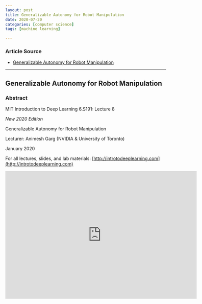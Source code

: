 ```yaml
---
layout: post
title: Generalizable Autonomy for Robot Manipulation
date: 2020-07-20
categories: [computer science]
tags: [machine learning]

---
```


### Article Source
* [Generalizable Autonomy for Robot Manipulation](https://www.youtube.com/watch?v=8Kn4Gi8iSYQ)

----


## Generalizable Autonomy for Robot Manipulation

### Abstract
MIT Introduction to Deep Learning 6.S191: Lecture 8

*New 2020 Edition*

Generalizable Autonomy for Robot Manipulation

Lecturer: Animesh Garg  (NVIDIA & University of Toronto)

January 2020

For all lectures, slides, and lab materials: [http://introtodeeplearning.com](http://introtodeeplearning.com)
 
<iframe width="600" height="400" src="https://www.youtube.com/embed/8Kn4Gi8iSYQ" frameborder="0" allow="accelerometer; autoplay; encrypted-media; gyroscope; picture-in-picture" allowfullscreen></iframe>
